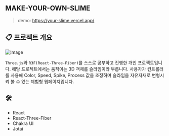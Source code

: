 ## MAKE-YOUR-OWN-SLIME

> demo: https://your-slime.vercel.app/

## 📋 프로젝트 개요

![image](https://github.com/user-attachments/assets/f040b8ee-9b2f-45ed-ab08-62f5159ea3d7)

`Three.js`와 `R3F(React-Three-Fiber)`를 스스로 공부하고 진행한 개인 프로젝트입니다. 해당 프로젝트에서는 움직이는 3D 객체를 슬라임이라 부릅니다. 사용자가 컨트롤러를 사용해 Color, Speed, Spike, Process 값을 조정하며 슬라임을 자유자재로 변형시켜 볼 수 있는 체험형 웹페이지입니다.

## 🛠️ 

-   React
-   React-Three-Fiber
-   Chakra UI
-   Jotai
